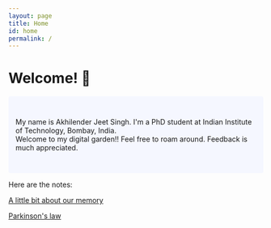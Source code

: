 ```yaml
---
layout: page
title: Home
id: home
permalink: /
---
```


# Welcome! 🌱

<p style="padding: 3em 1em; background: #f5f7ff; border-radius: 4px;">
  My name is Akhilender Jeet Singh. I'm a PhD student at Indian Institute of Technology, Bombay, India. <br>
  Welcome to my digital garden!!
  Feel free to roam around. Feedback is much appreciated.
</p>

Here are the notes:

[A little bit about our memory](/our_memory)

[Parkinson's law](/parkinsons_law)


<style>
  .wrapper {
    max-width: 50em; /* original 46em */
  }
</style>
